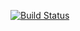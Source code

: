 [![Build Status](https://travis-ci.org/SeamusBoyle1/qtquick-chart-travis.svg?branch=master)](https://travis-ci.org/SeamusBoyle1/qtquick-chart-travis)
